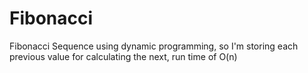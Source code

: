 # Fibonacci
Fibonacci Sequence using dynamic programming, so I'm storing each previous value for calculating the next, run time of O(n)
